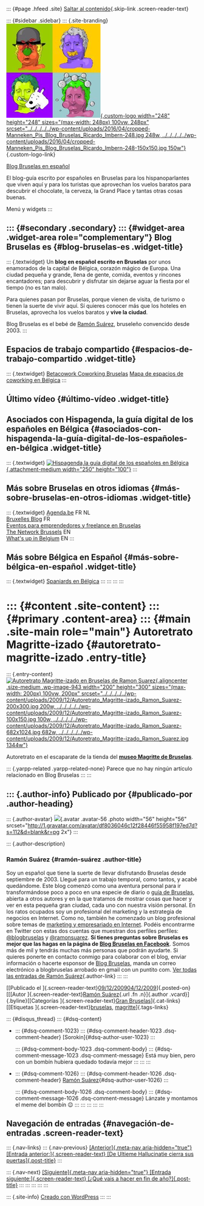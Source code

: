 ::: {#page .hfeed .site}
[Saltar al
contenido](../../../../../index.html?p=942#content){.skip-link
.screen-reader-text}

::: {#sidebar .sidebar}
::: {.site-branding}
[![](../../../../../wp-content/uploads/2016/04/cropped-Manneken_Pis_Blog_Bruselas_Ricardo_Imbern-248.jpg){.custom-logo
width="248" height="248" sizes="(max-width: 248px) 100vw, 248px"
srcset="../../../../../wp-content/uploads/2016/04/cropped-Manneken_Pis_Blog_Bruselas_Ricardo_Imbern-248.jpg 248w, ../../../../../wp-content/uploads/2016/04/cropped-Manneken_Pis_Blog_Bruselas_Ricardo_Imbern-248-150x150.jpg 150w"}](../../../../../index.html){.custom-logo-link}

[Blog Bruselas en español](../../../../../index.html)

El blog-guía escrito por españoles en Bruselas para los hispanoparlantes
que viven aquí y para los turistas que aprovechan los vuelos baratos
para descubrir el chocolate, la cerveza, la Grand Place y tantas otras
cosas buenas.

Menú y widgets
:::

::: {#secondary .secondary}
::: {#widget-area .widget-area role="complementary"}
Blog Bruselas es {#blog-bruselas-es .widget-title}
----------------

::: {.textwidget}
Un **blog en español escrito en Bruselas** por unos enamorados de la
capital de Bélgica, corazón mágico de Europa. Una ciudad pequeña y
grande, llena de gente, comida, eventos y rincones encantadores; para
descubrir y disfrutar sin dejarse aguar la fiesta por el tiempo (no es
tan malo).

Para quienes pasan por Bruselas, porque vienen de visita, de turismo o
tienen la suerte de vivir aquí. Sí quieres conocer más que los hoteles
en Bruselas, aprovecha los vuelos baratos y **vive la ciudad**.

Blog Bruselas es el bebé de [Ramón Suárez](http://www.ramonsuarez.com),
bruseleño convencido desde 2003.
:::

Espacios de trabajo compartido {#espacios-de-trabajo-compartido .widget-title}
------------------------------

::: {.textwidget}
[Betacowork Coworking Bruselas](http://www.betacowork.com) [Mapa de
espacios de coworking en Bélgica](http://coworkingbelgium.com)
:::

Último vídeo {#último-vídeo .widget-title}
------------

Asociados con Hispagenda, la guía digital de los españoles en Bélgica {#asociados-con-hispagenda-la-guía-digital-de-los-españoles-en-bélgica .widget-title}
---------------------------------------------------------------------

::: {.textwidget}
[![Hispagenda,la guía digital de los españoles en
Bélgica](../../../../../wp-content/uploads/2010/04/Hispagenda-250px.gif "Hispagenda, la guía digital de los españoles en Bélgica"){.attachment-medium
width="250" height="100"}](http://www.hispagenda.com)
:::

Más sobre Bruselas en otros idiomas {#más-sobre-bruselas-en-otros-idiomas .widget-title}
-----------------------------------

::: {.textwidget}
[Agenda.be](http://www.agenda.be) FR NL\
[Bruxelles Blog](http://www.bxlblog.be/) FR\
[Eventos para emprendedores y freelance en
Bruselas](http://www.betacowork.com/events/)\
[The Network
Brussels](http://groups.yahoo.com/group/TheNetworkBrussels/) EN\
[What\'s up in Belgium](http://www.whatsupin.be/) EN
:::

Más sobre Bélgica en Español {#más-sobre-bélgica-en-español .widget-title}
----------------------------

::: {.textwidget}
[Spaniards en Bélgica](http://www.spaniards.es/paises/belgica)
:::
:::
:::
:::

::: {#content .site-content}
::: {#primary .content-area}
::: {#main .site-main role="main"}
Autoretrato Magritte-izado {#autoretrato-magritte-izado .entry-title}
==========================

::: {.entry-content}
[![Autoretrato Magritte-izado en Bruselas de Ramon
Suarez](../../../../../wp-content/uploads/2009/12/Autoretrato_Magritte-izado_Ramon_Suarez-200x300.jpg "Autoretrato Magritte-izado en Bruselas de Ramon Suarez"){.aligncenter
.size-medium .wp-image-943 width="200" height="300"
sizes="(max-width: 200px) 100vw, 200px"
srcset="../../../../../wp-content/uploads/2009/12/Autoretrato_Magritte-izado_Ramon_Suarez-200x300.jpg 200w, ../../../../../wp-content/uploads/2009/12/Autoretrato_Magritte-izado_Ramon_Suarez-100x150.jpg 100w, ../../../../../wp-content/uploads/2009/12/Autoretrato_Magritte-izado_Ramon_Suarez-682x1024.jpg 682w, ../../../../../wp-content/uploads/2009/12/Autoretrato_Magritte-izado_Ramon_Suarez.jpg 1344w"}](../../../../../wp-content/uploads/2009/12/Autoretrato_Magritte-izado_Ramon_Suarez.jpg)

Autoretrato en el escaparate de la tienda del [**museo Magritte de
Bruselas**](http://www.musee-magritte-museum.be "Museo Magritte de Bruselas").

::: {.yarpp-related .yarpp-related-none}
Parece que no hay ningún artículo relacionado en Blog Bruselas
:::
:::

::: {.author-info}
Publicado por {#publicado-por .author-heading}
-------------

::: {.author-avatar}
![](http://1.gravatar.com/avatar/df8036046c12f28446f55958f197ed7d?s=56&d=blank&r=pg){.avatar
.avatar-56 .photo width="56" height="56"
srcset="http://1.gravatar.com/avatar/df8036046c12f28446f55958f197ed7d?s=112&d=blank&r=pg 2x"}
:::

::: {.author-description}
### Ramón Suárez {#ramón-suárez .author-title}

Soy un español que tiene la suerte de llevar disfrutando Bruselas desde
septiembre de 2003. Llegué para un trabajo temporal, como tantos, y
acabé quedándome. Este blog comenzó como una aventura personal para ir
transformándose poco a poco en una especie de diario o [guía de
Bruselas](../../../../../index.html), abierta a otros autores y en la
que tratamos de mostrar cosas que hacer y ver en esta pequeña gran
ciudad, cada uno con nuestra visión personal. En los ratos ocupados soy
un profesional del marketing y la estrategia de negocios en Internet.
Como no, también he comenzado un blog profesional sobre temas de
[marketing y empresariado en Internet](http://ramonsuarez.com). Podéis
encontrarme en Twitter con estas dos cuentas que muestran dos perfiles
perfiles: [\@blogbruselas](http://twitter.com/blogbruselas) y
[\@ramonsuarez](http://twitter.com/ramonsuarez). **Sí tienes preguntas
sobre Bruselas es mejor que las hagas en la página de [Blog Bruselas en
Facebook](http://www.facebook.com/blogbruselas)**. Somos más de mil y
tendrás muchas más personas que podrán ayudarte. Si quieres ponerte en
contacto conmigo para colaborar con el blog, enviar información o
hacerte esponsor de [Blog Bruselas](../../../../../index.html), manda un
correo electrónico a blogbruselas arrobado en gmail con un puntito com.
[Ver todas las entradas de Ramón
Suárez](../../../../2010/04/30/index.html?author=2){.author-link}
:::
:::

[[Publicado el
]{.screen-reader-text}[09/12/200904/12/2009](../../../../../index.html?p=942)]{.posted-on}[[[Autor
]{.screen-reader-text}[Ramón
Suárez](../../../../2010/04/30/index.html?author=2){.url .fn
.n}]{.author .vcard}]{.byline}[[Categorías ]{.screen-reader-text}[Gran
Bruselas](../../../../category/gran-bruselas/index.html)]{.cat-links}[[Etiquetas
]{.screen-reader-text}[bruselas](../../../../tag/bruselas/index.html),
[magritte](../../../../tag/magritte/index.html)]{.tags-links}

::: {#disqus_thread}
::: {#dsq-content}
-   ::: {#dsq-comment-1023}
    ::: {#dsq-comment-header-1023 .dsq-comment-header}
    [Sorokin]{#dsq-author-user-1023}
    :::

    ::: {#dsq-comment-body-1023 .dsq-comment-body}
    ::: {#dsq-comment-message-1023 .dsq-comment-message}
    Está muy bien, pero con un bombín hubiera quedado todavía mejor
    :::
    :::
    :::

-   ::: {#dsq-comment-1026}
    ::: {#dsq-comment-header-1026 .dsq-comment-header}
    [Ramón
    Suárez](http://twitter.com/ramonsuarez){#dsq-author-user-1026}
    :::

    ::: {#dsq-comment-body-1026 .dsq-comment-body}
    ::: {#dsq-comment-message-1026 .dsq-comment-message}
    Lánzate y montamos el meme del bombín 😉
    :::
    :::
    :::
:::
:::

Navegación de entradas {#navegación-de-entradas .screen-reader-text}
----------------------

::: {.nav-links}
::: {.nav-previous}
[[Anterior]{.meta-nav aria-hidden="true"} [Entrada
anterior:]{.screen-reader-text} [De Ultieme Hallucinatie cierra sus
puertas]{.post-title}](../../../../../index.html?p=973)
:::

::: {.nav-next}
[[Siguiente]{.meta-nav aria-hidden="true"} [Entrada
siguiente:]{.screen-reader-text} [¿Qué vais a hacer en fin de
año?]{.post-title}](../../../../../index.html?p=982)
:::
:::
:::
:::
:::

::: {.site-info}
[Creado con WordPress](https://es.wordpress.org/)
:::
:::
